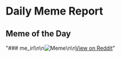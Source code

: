 # Daily Meme Report

## Meme of the Day
"### me_irl\n\n![Meme](https://i.redd.it/e0zvoa00fnve1.png)\n\n[View on Reddit](https://redd.it/1k2e00t)"
